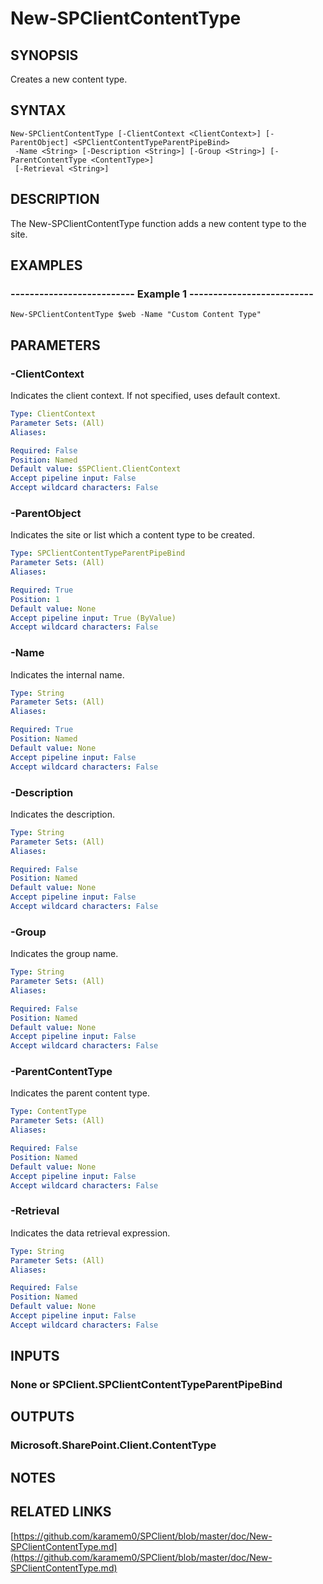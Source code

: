 # New-SPClientContentType

## SYNOPSIS
Creates a new content type.

## SYNTAX

```
New-SPClientContentType [-ClientContext <ClientContext>] [-ParentObject] <SPClientContentTypeParentPipeBind>
 -Name <String> [-Description <String>] [-Group <String>] [-ParentContentType <ContentType>]
 [-Retrieval <String>]
```

## DESCRIPTION
The New-SPClientContentType function adds a new content type to the site.

## EXAMPLES

### -------------------------- Example 1 --------------------------
```
New-SPClientContentType $web -Name "Custom Content Type"
```

## PARAMETERS

### -ClientContext
Indicates the client context.
If not specified, uses default context.

```yaml
Type: ClientContext
Parameter Sets: (All)
Aliases: 

Required: False
Position: Named
Default value: $SPClient.ClientContext
Accept pipeline input: False
Accept wildcard characters: False
```

### -ParentObject
Indicates the site or list which a content type to be created.

```yaml
Type: SPClientContentTypeParentPipeBind
Parameter Sets: (All)
Aliases: 

Required: True
Position: 1
Default value: None
Accept pipeline input: True (ByValue)
Accept wildcard characters: False
```

### -Name
Indicates the internal name.

```yaml
Type: String
Parameter Sets: (All)
Aliases: 

Required: True
Position: Named
Default value: None
Accept pipeline input: False
Accept wildcard characters: False
```

### -Description
Indicates the description.

```yaml
Type: String
Parameter Sets: (All)
Aliases: 

Required: False
Position: Named
Default value: None
Accept pipeline input: False
Accept wildcard characters: False
```

### -Group
Indicates the group name.

```yaml
Type: String
Parameter Sets: (All)
Aliases: 

Required: False
Position: Named
Default value: None
Accept pipeline input: False
Accept wildcard characters: False
```

### -ParentContentType
Indicates the parent content type.

```yaml
Type: ContentType
Parameter Sets: (All)
Aliases: 

Required: False
Position: Named
Default value: None
Accept pipeline input: False
Accept wildcard characters: False
```

### -Retrieval
Indicates the data retrieval expression.

```yaml
Type: String
Parameter Sets: (All)
Aliases: 

Required: False
Position: Named
Default value: None
Accept pipeline input: False
Accept wildcard characters: False
```

## INPUTS

### None or SPClient.SPClientContentTypeParentPipeBind

## OUTPUTS

### Microsoft.SharePoint.Client.ContentType

## NOTES

## RELATED LINKS

[https://github.com/karamem0/SPClient/blob/master/doc/New-SPClientContentType.md](https://github.com/karamem0/SPClient/blob/master/doc/New-SPClientContentType.md)

